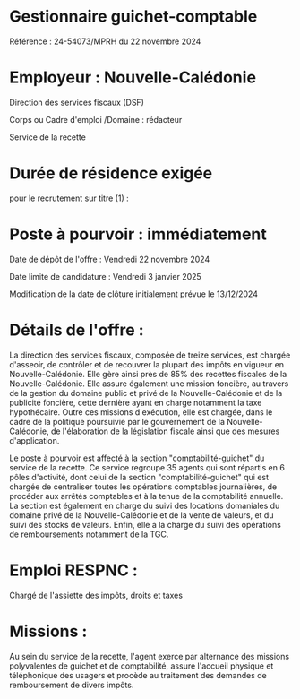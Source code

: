 # Gestionnaire guichet-comptable

Référence : 24-54073/MPRH du 22 novembre 2024

# Employeur : Nouvelle-Calédonie

Direction des services fiscaux (DSF)

Corps ou Cadre d'emploi /Domaine : rédacteur

Service de la recette

# Durée de résidence exigée

pour le recrutement sur titre (1) :

# Poste à pourvoir : immédiatement

Date de dépôt de l'offre : Vendredi 22 novembre 2024

Date limite de candidature : Vendredi 3 janvier 2025

Modification de la date de clôture initialement prévue le 13/12/2024

# Détails de l'offre :

La direction des services fiscaux, composée de treize services, est chargée d'asseoir, de contrôler et de recouvrer la plupart des impôts en vigueur en Nouvelle-Calédonie. Elle gère ainsi près de 85% des recettes fiscales de la Nouvelle-Calédonie. Elle assure également une mission foncière, au travers de la gestion du domaine public et privé de la Nouvelle-Calédonie et de la publicité foncière, cette dernière ayant en charge notamment la taxe hypothécaire. Outre ces missions d'exécution, elle est chargée, dans le cadre de la politique poursuivie par le gouvernement de la Nouvelle-Calédonie, de l'élaboration de la législation fiscale ainsi que des mesures d'application.

Le poste à pourvoir est affecté à la section "comptabilité-guichet" du service de la recette. Ce service regroupe 35 agents qui sont répartis en 6 pôles d'activité, dont celui de la section "comptabilité-guichet" qui est chargée de centraliser toutes les opérations comptables journalières, de procéder aux arrêtés comptables et à la tenue de la comptabilité annuelle. La section est également en charge du suivi des locations domaniales du domaine privé de la Nouvelle-Calédonie et de la vente de valeurs, et du suivi des stocks de valeurs. Enfin, elle a la charge du suivi des opérations de remboursements notamment de la TGC.

# Emploi RESPNC :

Chargé de l'assiette des impôts, droits et taxes

# Missions :

Au sein du service de la recette, l'agent exerce par alternance des missions polyvalentes de guichet et de comptabilité, assure l'accueil physique et téléphonique des usagers et procède au traitement des demandes de remboursement de divers impôts.